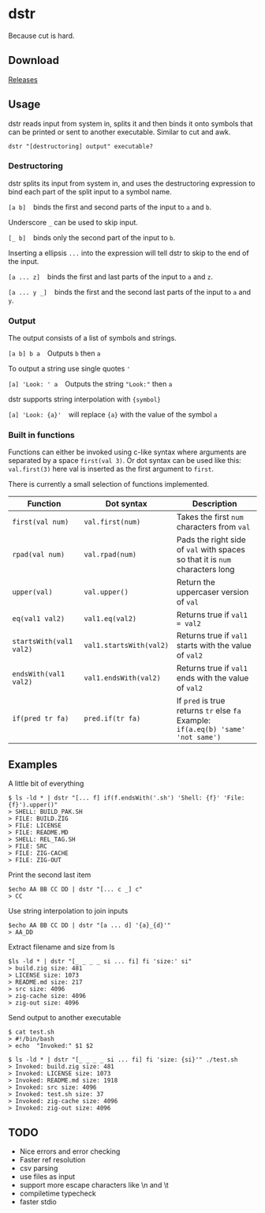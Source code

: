 # dstr
Because cut is hard.

## Download

[Releases](https://github.com/hjalmare/dstr/releases)

## Usage
dstr reads input from system in, splits it and then binds it onto symbols that can be printed or sent to another executable. 
Similar to cut and awk.

```
dstr "[destructoring] output" executable?
```

### Destructoring
dstr splits its input from system in, and uses the destructoring expression to bind
each part of the split input to a symbol name. 

`[a b]` &ensp; binds the first and second parts of the input to `a` and `b`.

Underscore `_` can be used to skip input.

`[_ b]` &ensp; binds only the second part of the input to `b`.


Inserting a ellipsis `...` into the expression will tell dstr to skip to the end of the input.

`[a ... z]` &ensp; binds the first and last parts of the input to `a` and `z`.

`[a ... y _]` &ensp; binds the first and the second last parts of the input to `a` and `y`.

### Output
The output consists of a list of symbols and strings.

`[a b] b a` &ensp; Outputs `b` then `a`

To output a string use single quotes `'`

`[a] 'Look: ' a` &ensp; Outputs the string `"Look:"` then `a`

dstr supports string interpolation with `{symbol}`

`[a] 'Look: {a}'` &ensp; will replace `{a}` with the value of the symbol `a`  


### Built in functions
Functions can either be invoked using c-like syntax where arguments are separated by a space `first(val 3)`.
Or dot syntax can be used like this: `val.first(3)` here val is inserted as the first argument to `first`.

There is currently a small selection of functions implemented.

| Function                | Dot syntax              | Description                                                                        |
|-------------------------|-------------------------|------------------------------------------------------------------------------------|
| `first(val num)`        | `val.first(num)`        | Takes the first `num` characters from `val`                                        |
| `rpad(val num)`         | `val.rpad(num)`         | Pads the right side of `val` with spaces so that it is `num` characters long       |
| `upper(val)`            | `val.upper()`           | Return the uppercaser version of `val`                                             |
| `eq(val1 val2)`         | `val1.eq(val2)`         | Returns true if `val1 = val2`                                                      |
| `startsWith(val1 val2)` | `val1.startsWith(val2)` | Returns true if `val1` starts with the value of `val2`                             |
| `endsWith(val1 val2)`   | `val1.endsWith(val2)`   | Returns true if  `val1`  ends with the value of  `val2`                            |
| `if(pred tr fa)`        | `pred.if(tr fa)`        | If `pred` is true returns `tr` else `fa`  Example: `if(a.eq(b) 'same' 'not same')` |

## Examples


A little bit of everything
```
$ ls -ld * | dstr "[... f] if(f.endsWith('.sh') 'Shell: {f}' 'File: {f}').upper()"
> SHELL: BUILD_PAK.SH
> FILE: BUILD.ZIG
> FILE: LICENSE
> FILE: README.MD
> SHELL: REL_TAG.SH
> FILE: SRC
> FILE: ZIG-CACHE
> FILE: ZIG-OUT
```

Print the second last item
```
$echo AA BB CC DD | dstr "[... c _] c"
> CC
```

Use string interpolation to join inputs
```
$echo AA BB CC DD | dstr "[a ... d] '{a}_{d}'"
> AA_DD
```

Extract filename and size from ls
```
$ls -ld * | dstr "[_ _ _ _ si ... fi] fi 'size:' si"
> build.zig size: 481
> LICENSE size: 1073
> README.md size: 217
> src size: 4096
> zig-cache size: 4096
> zig-out size: 4096
```

Send output to another executable
```
$ cat test.sh 
> #!/bin/bash
> echo  "Invoked:" $1 $2

$ ls -ld * | dstr "[_ _ _ _ si ... fi] fi 'size: {si}'" ./test.sh
> Invoked: build.zig size: 481
> Invoked: LICENSE size: 1073
> Invoked: README.md size: 1918
> Invoked: src size: 4096
> Invoked: test.sh size: 37
> Invoked: zig-cache size: 4096
> Invoked: zig-out size: 4096
```


## TODO
* Nice errors and error checking
* Faster ref resolution
* csv parsing
* use files as input
* support more escape characters like \n and \t
* compiletime typecheck
* faster stdio
